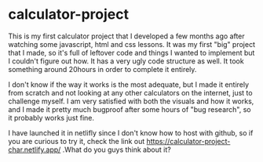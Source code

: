 # calculator-project
This is my first calculator project that I developed a few months ago after watching some javascript, html and css lessons. It was my first "big" project that I made, so it's full of leftover code and things I wanted to implement but I couldn't figure out how. It has a very ugly code structure as well. It took something around 20hours in order to complete it entirely.

I don't know if the way it works is the most adequate, but I made it entirely from scratch and not looking at any other calculators on the internet, just to challenge myself. I am very satisfied with both the visuals and how it works, and I made it pretty much bugproof after some hours of "bug research", so it probably works just fine.

I have launched it in netlifly since I don't know how to host with github, so if you are curious to try it, check the link out https://calculator-project-char.netlify.app/ .What do you guys think about it? 

